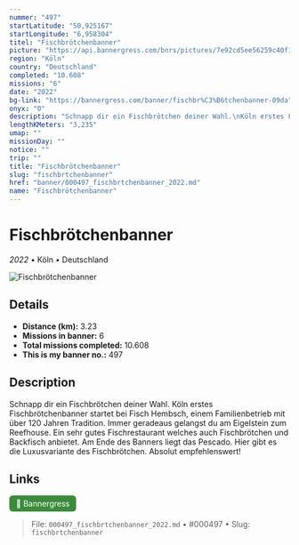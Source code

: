 ```yaml
---
nummer: "497"
startLatitude: "50,925167"
startLongitude: "6,958304"
titel: "Fischbrötchenbanner"
picture: "https://api.bannergress.com/bnrs/pictures/7e92cd5ee56259c40f1cd19da7e0adb5"
region: "Köln"
country: "Deutschland"
completed: "10.608"
missions: "6"
date: "2022"
bg-link: "https://bannergress.com/banner/fischbr%C3%B6tchenbanner-09da"
onyx: "0"
description: "Schnapp dir ein Fischbrötchen deiner Wahl.\nKöln erstes Fischbrötchenbanner startet bei Fisch Hembsch, einem Familienbetrieb mit über 120 Jahren Tradition. Immer geradeaus gelangst du am Eigelstein zum Reefhouse. Ein sehr gutes Fischrestaurant welches auch Fischbrötchen und Backfisch anbietet.\nAm Ende des Banners liegt das Pescado. Hier gibt es die Luxusvariante des Fischbrötchen. Absolut empfehlenswert!"
lengthKMeters: "3,235"
umap: ""
missionDay: ""
notice: ""
trip: ""
title: "Fischbrötchenbanner"
slug: "fischbrtchenbanner"
href: "banner/000497_fischbrtchenbanner_2022.md"
name: "Fischbrötchenbanner"
---
```

# Fischbrötchenbanner

*2022* • Köln • Deutschland

![Fischbrötchenbanner](https://api.bannergress.com/bnrs/pictures/7e92cd5ee56259c40f1cd19da7e0adb5)



## Details
- **Distance (km):** 3.23
- **Missions in banner:** 6
- **Total missions completed:** 10.608
- **This is my banner no.:** 497



## Description
Schnapp dir ein Fischbrötchen deiner Wahl.
Köln erstes Fischbrötchenbanner startet bei Fisch Hembsch, einem Familienbetrieb mit über 120 Jahren Tradition. Immer geradeaus gelangst du am Eigelstein zum Reefhouse. Ein sehr gutes Fischrestaurant welches auch Fischbrötchen und Backfisch anbietet.
Am Ende des Banners liegt das Pescado. Hier gibt es die Luxusvariante des Fischbrötchen. Absolut empfehlenswert!



## Links
<a href="https://bannergress.com/banner/fischbr%C3%B6tchenbanner-09da" target="_blank" style="display:inline-block;margin-right:8px;padding:6px 12px;background:#3c8b3c;color:#fff;text-decoration:none;border-radius:6px;">🔗 Bannergress</a>



> File: `000497_fischbrtchenbanner_2022.md`
> • #000497
> • Slug: `fischbrtchenbanner`
